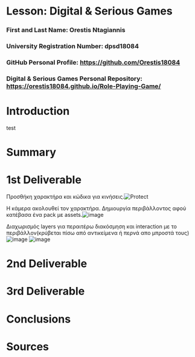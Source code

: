 # Lesson: Digital & Serious Games

### First and Last Name: Orestis Ntagiannis
### University Registration Number: dpsd18084
### GitHub Personal Profile: https://github.com/Orestis18084
### Digital & Serious Games Personal Repository: https://orestis18084.github.io/Role-Playing-Game/

# Introduction

test

# Summary


# 1st Deliverable

Προσθήκη χαρακτήρα και κώδικα για κινήσεις.![Protect](https://user-images.githubusercontent.com/116592885/201412815-0b4370a9-46f1-45c5-9406-f04aa2621d04.png)
 
Η κάμερα ακολουθεί τον χαρακτήρα.
Δημιουργία περιβάλλοντος αφού κατέβασα ένα pack με assets.![image](https://user-images.githubusercontent.com/116592885/201414807-4c3116cb-c960-4c35-ac82-16ade2b3ae88.png)

Διαχωρισμός layers για περαιτέρω διακόσμηση και interaction με το περιβάλλον(κρύβεται πίσω από αντικείμενα ή περνά απο μπροστά τους)
![image](https://user-images.githubusercontent.com/116592885/201414855-5b2f915d-4bf4-421c-bc62-1701cd53b8ed.png)
![image](https://user-images.githubusercontent.com/116592885/201414912-644e4885-2292-47fd-9003-bc7b6ed30ef2.png)


# 2nd Deliverable


# 3rd Deliverable 


# Conclusions


# Sources
